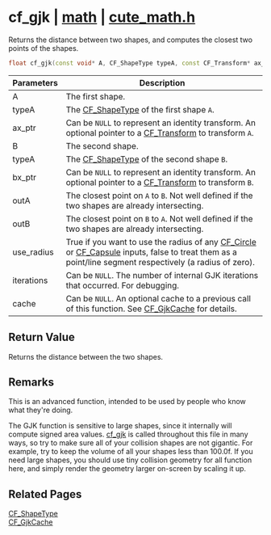 # cf_gjk | [math](https://github.com/RandyGaul/cute_framework/blob/master/docs/math_readme.md) | [cute_math.h](https://github.com/RandyGaul/cute_framework/blob/master/include/cute_math.h)

Returns the distance between two shapes, and computes the closest two points of the shapes.

```cpp
float cf_gjk(const void* A, CF_ShapeType typeA, const CF_Transform* ax_ptr, const void* B, CF_ShapeType typeB, const CF_Transform* bx_ptr, CF_V2* outA, CF_V2* outB, bool use_radius, int* iterations, CF_GjkCache* cache);
```

Parameters | Description
--- | ---
A | The first shape.
typeA | The [CF_ShapeType](https://github.com/RandyGaul/cute_framework/blob/master/docs/math/cf_shapetype.md) of the first shape `A`.
ax_ptr | Can be `NULL` to represent an identity transform. An optional pointer to a [CF_Transform](https://github.com/RandyGaul/cute_framework/blob/master/docs/math/cf_transform.md) to transform `A`.
B | The second shape.
typeA | The [CF_ShapeType](https://github.com/RandyGaul/cute_framework/blob/master/docs/math/cf_shapetype.md) of the second shape `B`.
bx_ptr | Can be `NULL` to represent an identity transform. An optional pointer to a [CF_Transform](https://github.com/RandyGaul/cute_framework/blob/master/docs/math/cf_transform.md) to transform `B`.
outA | The closest point on `A` to `B`. Not well defined if the two shapes are already intersecting.
outB | The closest point on `B` to `A`. Not well defined if the two shapes are already intersecting.
use_radius | True if you want to use the radius of any [CF_Circle](https://github.com/RandyGaul/cute_framework/blob/master/docs/math/cf_circle.md) or [CF_Capsule](https://github.com/RandyGaul/cute_framework/blob/master/docs/math/cf_capsule.md) inputs, false to treat them as a point/line segment respectively (a radius of zero).
iterations | Can be `NULL`. The number of internal GJK iterations that occurred. For debugging.
cache | Can be `NULL`. An optional cache to a previous call of this function. See [CF_GjkCache](https://github.com/RandyGaul/cute_framework/blob/master/docs/math/cf_gjkcache.md) for details.

## Return Value

Returns the distance between the two shapes.

## Remarks

This is an advanced function, intended to be used by people who know what they're doing.

The GJK function is sensitive to large shapes, since it internally will compute signed area values. [cf_gjk](https://github.com/RandyGaul/cute_framework/blob/master/docs/math/cf_gjk.md) is called throughout
this file in many ways, so try to make sure all of your collision shapes are not gigantic. For example, try to keep the volume of
all your shapes less than 100.0f. If you need large shapes, you should use tiny collision geometry for all function here, and simply
render the geometry larger on-screen by scaling it up.

## Related Pages

[CF_ShapeType](https://github.com/RandyGaul/cute_framework/blob/master/docs/math/cf_shapetype.md)  
[CF_GjkCache](https://github.com/RandyGaul/cute_framework/blob/master/docs/math/cf_gjkcache.md)  
